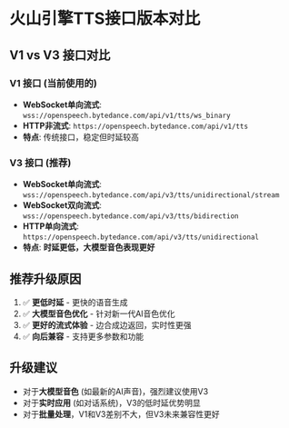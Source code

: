 # 火山引擎TTS接口版本对比

## V1 vs V3 接口对比

### V1 接口 (当前使用的)
- **WebSocket单向流式**: `wss://openspeech.bytedance.com/api/v1/tts/ws_binary`
- **HTTP非流式**: `https://openspeech.bytedance.com/api/v1/tts`
- **特点**: 传统接口，稳定但时延较高

### V3 接口 (推荐)
- **WebSocket单向流式**: `wss://openspeech.bytedance.com/api/v3/tts/unidirectional/stream`  
- **WebSocket双向流式**: `wss://openspeech.bytedance.com/api/v3/tts/bidirection`
- **HTTP单向流式**: `https://openspeech.bytedance.com/api/v3/tts/unidirectional`
- **特点**: **时延更低，大模型音色表现更好**

## 推荐升级原因
1. ✅ **更低时延** - 更快的语音生成
2. ✅ **大模型音色优化** - 针对新一代AI音色优化
3. ✅ **更好的流式体验** - 边合成边返回，实时性更强
4. ✅ **向后兼容** - 支持更多参数和功能

## 升级建议
- 对于**大模型音色** (如最新的AI声音)，强烈建议使用V3
- 对于**实时应用** (如对话系统)，V3的低时延优势明显
- 对于**批量处理**，V1和V3差别不大，但V3未来兼容性更好